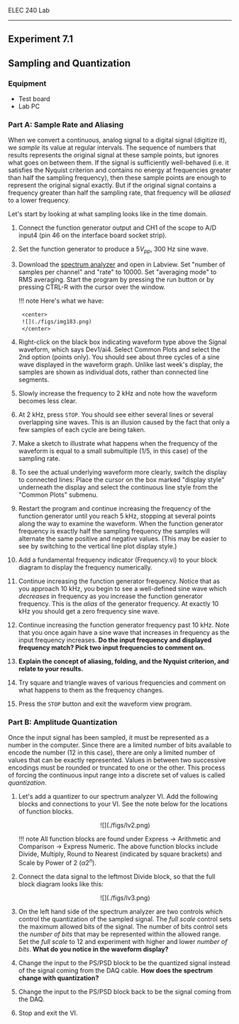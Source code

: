 ELEC 240 Lab

------------------------------------------------------------------------

Experiment 7.1
--------------

Sampling and Quantization
-------------------------

### Equipment

* Test board
* Lab PC

### Part A: Sample Rate and Aliasing

When we convert a continuous, analog signal to a digital signal (digitize it),
we *sample* its value at regular intervals. The sequence of numbers that
results represents the original signal at these sample points, but ignores what
goes on between them. If the signal is sufficiently well-behaved (i.e. it
satisfies the Nyquist criterion and contains no energy at frequencies greater
than half the sampling frequency), then these sample points are enough to
represent the original signal exactly. But if the original signal contains a
frequency greater than half the sampling rate, that frequency will be *aliased*
to a lower frequency.  

Let's start by looking at what sampling looks like in the time domain.

1. Connect the function generator output and CH1 of the scope to A/D input4
   (pin 46 on the interface board socket strip).

2. Set the function generator to produce a $5 V_{ pp }$, 300 Hz sine wave.

3. Download the [spectrum analyzer](./labview/Lab7_Spectrum_Analyzer.vi) and
   open in Labview. Set "number of samples per channel" and "rate" to 10000.
   Set "averaging mode" to RMS averaging. Start the program by pressing the run
   button or by pressing CTRL-R with the cursor over the window.

    !!! note
        Here's what we have:

        <center>
        ![](./figs/img183.png)
        </center>

6. Right-click on the black box indicating waveform type above the Signal
   waveform, which says Dev1/ai4. Select Common Plots and select the 2nd option
   (points only). You should see about three cycles of a sine wave displayed in
   the waveform graph. Unlike last week's display, the samples are shown as
   individual dots, rather than connected line segments.

7. Slowly increase the frequency to 2 kHz and note how the waveform becomes
   less clear.

8. At 2 kHz, press `STOP`. You should see either several lines or several
   overlapping sine waves. This is an illusion caused by the fact that only a
   few samples of each cycle are being taken.

9. Make a sketch to illustrate what happens when the frequency of the waveform
   is equal to a small submultiple (1/5, in this case) of the sampling rate.

10. To see the actual underlying waveform more clearly, switch the display to
    connected lines: Place the cursor on the box marked "display style"
    underneath the display and select the continuous line style from the
    "Common Plots" submenu.

11. Restart the program and continue increasing the frequency of the function
    generator until you reach 5 kHz, stopping at several points along the way
    to examine the waveform. When the function generator frequency is exactly
    half the sampling frequency the samples will alternate the same positive
    and negative values. (This may be easier to see by switching to the
    vertical line plot display style.)

12. Add a fundamental frequency indicator (Frequency.vi) to your block diagram to display the frequency numerically.

13. Continue increasing the function generator frequency. Notice that as you
    approach 10 kHz, you begin to see a well-defined sine wave which
    *decreases* in frequency as you increase the function generator frequency.
    This is the *alias* of the generator frequency. At exactly 10 kHz you
    should get a zero frequency sine wave.

14. Continue increasing the function generator frequency past 10 kHz. Note that
    you once again have a sine wave that increases in frequency as the input
    frequency increases. **Do the input frequency and displayed frequency
    match? Pick two input frequencies to comment on.**

15. **Explain the concept of aliasing, folding, and the Nyquist criterion, and
    relate to your results.**

16. Try square and triangle waves of various frequencies and comment on what
    happens to them as the frequency changes.

17. Press the `STOP` button and exit the waveform view program.


### Part B: Amplitude Quantization

Once the input signal has been sampled, it must be represented as a number in
the computer. Since there are a limited number of bits available to encode the
number (12 in this case), there are only a limited number of values that can be
exactly represented. Values in between two successive encodings must be rounded
or truncated to one or the other. This process of forcing the continuous input
range into a discrete set of values is called *quantization*.


1. Let's add a quantizer to our spectrum analyzer VI. Add the following blocks
   and connections to your VI. See the note below for the locations of function
   blocks.

    <center>
    ![](./figs/lv2.png)
    </center>

    !!! note
        All function blocks are found under Express $\rightarrow$ Arithmetic
        and Comparison $\rightarrow$ Express Numeric. The above function blocks
        include Divide, Multiply, Round to Nearest (indicated by square
        brackets) and Scale by Power of 2 ($\alpha 2^n$).

2. Connect the data signal to the leftmost Divide block, so that the full block
   diagram looks like this:

    <center>
    ![](./figs/lv3.png)
    </center>

3. On the left hand side of the spectrum analyzer are two controls which
   control the quantization of the sampled signal. The *full scale* control
   sets the maximum allowed bits of the signal. The number of bits control sets
   the *number of bits* that may be represented within the allowed range. Set
   the *full scale* to 12 and experiment with higher and lower *number of
   bits*. **What do you notice in the waveform display?**

4. Change the input to the PS/PSD block to be the quantized signal instead of
   the signal coming from the DAQ cable. **How does the spectrum change with
   quantization?**

5. Change the input to the PS/PSD block back to be the signal coming from the
   DAQ.

6. Stop and exit the VI.
